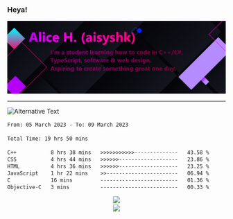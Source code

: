 ### Heya!

![](https://github.com/aisyshk/aisyshk/blob/main/dc_ex_1.png)

<hr>

<img
  src="https://github.com/aisyshk/aisyshk/blob/main/stat.svg"
  alt="Alternative Text"
/>

<!--
<details>
  <summary><b>Terminal</b></summary>
  
  ![gh_terminal](./gh_term.png)
</details>
-->

<!--START_SECTION:waka-->

```text
From: 05 March 2023 - To: 09 March 2023

Total Time: 19 hrs 50 mins

C++           8 hrs 38 mins   >>>>>>>>>>>--------------   43.58 %
CSS           4 hrs 44 mins   >>>>>>-------------------   23.86 %
HTML          4 hrs 36 mins   >>>>>>-------------------   23.25 %
JavaScript    1 hr 22 mins    >>-----------------------   06.94 %
C             16 mins         -------------------------   01.36 %
Objective-C   3 mins          -------------------------   00.33 %
```

<!--END_SECTION:waka-->


<div align="center">
  <img src="https://streak-stats.demolab.com/?user=aisyshk&theme=dark">
  <br />
  <img src="https://img.shields.io/badge/Visual_Studio-5C2D91?style=for-the-badge&logo=visual%20studio&logoColor=white" />
</div>
